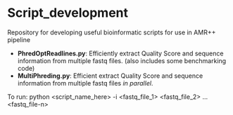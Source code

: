 # Script_development
Repository for developing useful bioinformatic scripts for use in AMR++ pipeline

- **PhredOptReadlines.py**: Efficiently extract Quality Score and sequence information from multiple fastq files. (also includes some benchmarking code)
- **MultiPhreding.py**: Efficient extract Quality Score and sequence information from multiple fastq files *in parallel*. 

To run: python <script_name_here> -i <fastq_file_1> <fastq_file_2> ... <fastq_file-n>

